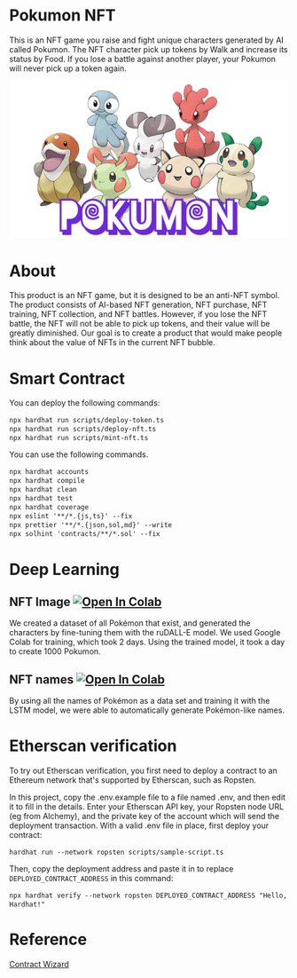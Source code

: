# Pokumon NFT

This is an NFT game you raise and fight unique characters generated by AI called Pokumon. The NFT character pick up tokens by Walk and increase its status by Food. If you lose a battle against another player, your Pokumon will never pick up a token again.

![Pokumon NFT](https://raw.githubusercontent.com/pokumon-nft/pokumon-nft/main/documents/pokumon_cover.png)

# About

This product is an NFT game, but it is designed to be an anti-NFT symbol.
The product consists of AI-based NFT generation, NFT purchase, NFT training, NFT collection, and NFT battles.
However, if you lose the NFT battle, the NFT will not be able to pick up tokens, and their value will be greatly diminished.
Our goal is to create a product that would make people think about the value of NFTs in the current NFT bubble.

# Smart Contract

You can deploy the following commands:

```
npx hardhat run scripts/deploy-token.ts
npx hardhat run scripts/deploy-nft.ts
npx hardhat run scripts/mint-nft.ts
```

You can use the following commands.

```shell
npx hardhat accounts
npx hardhat compile
npx hardhat clean
npx hardhat test
npx hardhat coverage
npx eslint '**/*.{js,ts}' --fix
npx prettier '**/*.{json,sol,md}' --write
npx solhint 'contracts/**/*.sol' --fix
```

# Deep Learning

## NFT Image [![Open In Colab](https://colab.research.google.com/assets/colab-badge.svg)](https://colab.research.google.com/github/pokumon-nft/pokumon-nft/blob/main/ai_models/image_generator.ipynb)

We created a dataset of all Pokémon that exist, and generated the characters by fine-tuning them with the ruDALL-E model. We used Google Colab for training, which took 2 days. Using the trained model, it took a day to create 1000 Pokumon.

## NFT names [![Open In Colab](https://colab.research.google.com/assets/colab-badge.svg)](https://colab.research.google.com/github/pokumon-nft/pokumon-nft/blob/main/ai_models/name_generator.ipynb)

By using all the names of Pokémon as a data set and training it with the LSTM model, we were able to automatically generate Pokémon-like names.

# Etherscan verification

To try out Etherscan verification, you first need to deploy a contract to an Ethereum network that's supported by Etherscan, such as Ropsten.

In this project, copy the .env.example file to a file named .env, and then edit it to fill in the details. Enter your Etherscan API key, your Ropsten node URL (eg from Alchemy), and the private key of the account which will send the deployment transaction. With a valid .env file in place, first deploy your contract:

```shell
hardhat run --network ropsten scripts/sample-script.ts
```

Then, copy the deployment address and paste it in to replace `DEPLOYED_CONTRACT_ADDRESS` in this command:

```shell
npx hardhat verify --network ropsten DEPLOYED_CONTRACT_ADDRESS "Hello, Hardhat!"
```

# Reference

[Contract Wizard](https://docs.openzeppelin.com/contracts/4.x/wizard)
